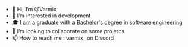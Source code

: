 - 👋 Hi, I’m @Varmix
- 👀 I’m interested in development
- 🎓 I am a graduate with a Bachelor's degree in software engineering
- 💞️ I’m looking to collaborate on some projetcs.
- 📫 How to reach me : varmix_ on Discord

<!---
Varmix/Varmix is a ✨ special ✨ repository because its `README.md` (this file) appears on your GitHub profile.
You can click the Preview link to take a look at your changes.
--->
